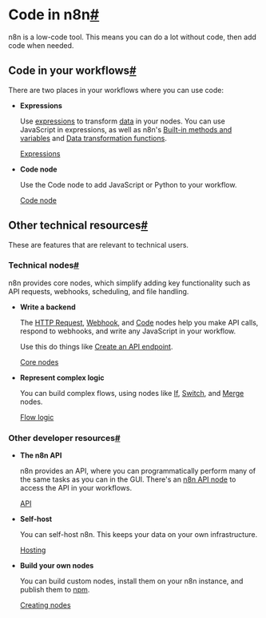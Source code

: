 [](https://github.com/n8n-io/n8n-docs/edit/main/docs/code/index.md "Edit this page")

# Code in n8n[#](#code-in-n8n "Permanent link")

n8n is a low-code tool. This means you can do a lot without code, then add code when needed.

## Code in your workflows[#](#code-in-your-workflows "Permanent link")

There are two places in your workflows where you can use code:

*   **Expressions**
    
    Use [expressions](../glossary/#expression-n8n) to transform [data](../data/) in your nodes. You can use JavaScript in expressions, as well as n8n's [Built-in methods and variables](builtin/overview/) and [Data transformation functions](builtin/data-transformation-functions/).
    
    [Expressions](expressions/)
    
*   **Code node**
    
    Use the Code node to add JavaScript or Python to your workflow.
    
    [Code node](code-node/)
    

## Other technical resources[#](#other-technical-resources "Permanent link")

These are features that are relevant to technical users.

### Technical nodes[#](#technical-nodes "Permanent link")

n8n provides core nodes, which simplify adding key functionality such as API requests, webhooks, scheduling, and file handling.

*   **Write a backend**
    
    The [HTTP Request](../integrations/builtin/core-nodes/n8n-nodes-base.httprequest/), [Webhook](../integrations/builtin/core-nodes/n8n-nodes-base.webhook/), and [Code](code-node/) nodes help you make API calls, respond to webhooks, and write any JavaScript in your workflow.
    
    Use this do things like [Create an API endpoint](https://n8n.io/workflows/1750-creating-an-api-endpoint/).
    
    [Core nodes](../integrations/builtin/core-nodes/)
    
*   **Represent complex logic**
    
    You can build complex flows, using nodes like [If](../integrations/builtin/core-nodes/n8n-nodes-base.if/), [Switch](../integrations/builtin/core-nodes/n8n-nodes-base.switch/), and [Merge](../integrations/builtin/core-nodes/n8n-nodes-base.merge/) nodes.
    
    [Flow logic](../flow-logic/)
    

### Other developer resources[#](#other-developer-resources "Permanent link")

*   **The n8n API**
    
    n8n provides an API, where you can programmatically perform many of the same tasks as you can in the GUI. There's an [n8n API node](../integrations/builtin/core-nodes/n8n-nodes-base.n8n/) to access the API in your workflows.
    
    [API](../api/)
    
*   **Self-host**
    
    You can self-host n8n. This keeps your data on your own infrastructure.
    
    [Hosting](../hosting/)
    
*   **Build your own nodes**
    
    You can build custom nodes, install them on your n8n instance, and publish them to [npm](https://www.npmjs.com/).
    
    [Creating nodes](../integrations/creating-nodes/overview/)
